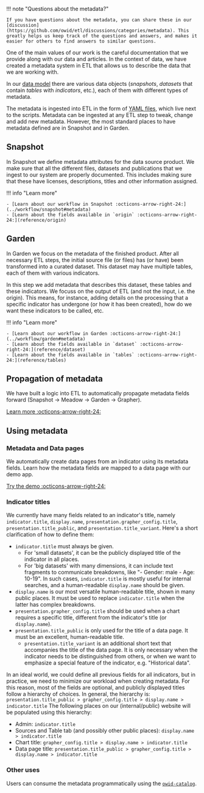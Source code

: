 <!-- !!! warning "This is still being written."

    Our metadata formats are still in flux, and are likely to change over the coming weeks. -->
!!! note "Questions about the metadata?"

    If you have questions about the metadata, you can share these in our [discussion](https://github.com/owid/etl/discussions/categories/metadata). This greatly helps us keep track of the questions and answers, and makes it easier for others to find answers to similar questions.

One of the main values of our work is the careful documentation that we provide along with our data and articles. In the context of
 data, we have created a metadata system in ETL that allows us to describe the data that we are working with.


In our [data model](../design/common-format.md) there are various data objects (_snapshots_, _datasets_ that contain _tables_ with _indicators_, etc.), each of them with different types of metadata.



The metadata is ingested into ETL in the form of [YAML files](./structuring-yaml.md), which live next to the scripts. Metadata can be ingested at any ETL step to tweak, change and add new metadata. However, the most standard places to have metadata defined are in Snapshot and in Garden.


## Snapshot
In Snapshot we define metadata attributes for the data source product. We make sure that all the different files, datasets and publications that we ingest to our system are properly documented. This includes making sure that these have licenses, descriptions, titles and other information assigned.


!!! info "Learn more"

    - [Learn about our workflow in Snapshot :octicons-arrow-right-24:](../workflow/snapshot#metadata)
    - [Learn about the fields available in `origin` :octicons-arrow-right-24:](reference/origin)

## Garden
In Garden we focus on the metadata of the finished product. After all necessary ETL steps, the initial source file (or files) has (or have) been transformed into a curated dataset. This dataset may have multiple tables, each of them with various indicators.

In this step we add metadata that describes this dataset, these tables and these indicators. We focuss on the output of ETL (and not the input, i.e. the origin). This means, for instance, adding details on the processing that a specific indicator has undergone (or how it has been created), how do we want these indicators to be called, etc.

!!! info "Learn more"

    - [Learn about our workflow in Garden :octicons-arrow-right-24:](../workflow/garden#metadata)
    - [Learn about the fields available in `dataset` :octicons-arrow-right-24:](reference/dataset)
    - [Learn about the fields available in `tables` :octicons-arrow-right-24:](reference/tables)


## Propagation of metadata
We have built a logic into ETL to automatically propagate metadata fields forward (Snapshot → Meadow → Garden → Grapher).

[Learn more :octicons-arrow-right-24:](propagation.md)


## Using metadata
### Metadata and Data pages
We automatically create data pages from an indicator using its metadata fields. Learn how the metadata fields are mapped to a data page with our demo app.

[Try the demo :octicons-arrow-right-24:](../../tutorials/metadata-play.md)

### Indicator titles
We currently have many fields related to an indicator's title, namely `indicator.title`, `display.name`, `presentation.grapher_config.title`, `presentation.title_public`, and `presentation.title_variant`. Here's a short clarification of how to define them:

- `indicator.title` must always be given.
  - For 'small datasets', it can be the publicly displayed title of the indicator in all places.
  - For 'big datasets' with many dimensions, it can include text fragments to communicate breakdowns, like  "- Gender: male - Age: 10-19". In such cases, `indicator.title` is mostly useful for internal searches, and a human-readable `display.name` should be given.
- `display.name` is our most versatile human-readable title, shown in many public places. It must be used to replace `indicator.title` when the latter has complex breakdowns.
- `presentation.grapher_config.title` should be used when a chart requires a specific title, different from the indicator's title (or `display.name`).
- `presentation.title_public` is only used for the title of a data page. It must be an excellent, human-readable title.
  - `presentation.title_variant` is an additional short text that accompanies the title of the data page. It is only necessary when the indicator needs to be distinguished from others, or when we want to emphasize a special feature of the indicator, e.g. "Historical data".

In an ideal world, we could define all previous fields for all indicators, but in practice, we need to minimize our workload when creating metadata. For this reason, most of the fields are optional, and publicly displayed titles follow a hierarchy of choices. In general, the hierarchy is:
`presentation.title_public > grapher_config.title > display.name > indicator.title`
The following places on our (internal/public) website will be populated using this hierarchy:
- Admin: `indicator.title`
- Sources and Table tab (and possibly other public places): `display.name > indicator.title`
- Chart title: `grapher_config.title > display.name > indicator.title`
- Data page title: `presentation.title_public > grapher_config.title > display.name > indicator.title`

### Other uses
Users can consume the metadata programmatically using the [`owid-catalog`](https://github.com/owid/etl/tree/master/lib/catalog).
